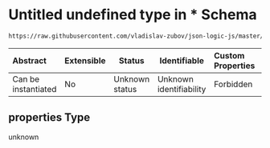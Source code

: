 # Untitled undefined type in \* Schema

```txt
https://raw.githubusercontent.com/vladislav-zubov/json-logic-js/master/schemas/operators/arithmetic/multiply.json#/properties
```




| Abstract            | Extensible | Status         | Identifiable            | Custom Properties | Additional Properties | Access Restrictions | Defined In                                                                   |
| :------------------ | ---------- | -------------- | ----------------------- | :---------------- | --------------------- | ------------------- | ---------------------------------------------------------------------------- |
| Can be instantiated | No         | Unknown status | Unknown identifiability | Forbidden         | Allowed               | none                | [multiply.json\*](operators/arithmetic/multiply.json "open original schema") |

## properties Type

unknown
